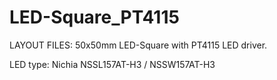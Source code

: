 LED-Square_PT4115
=================

LAYOUT FILES: 50x50mm LED-Square with PT4115 LED driver.

LED type: Nichia NSSL157AT-H3 / NSSW157AT-H3
